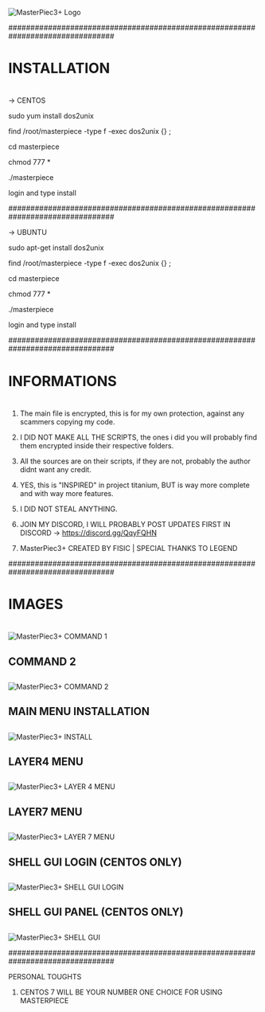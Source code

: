 

![MasterPiec3+ Logo](https://i.postimg.cc/prz11dzH/m3.png)


################################################################################

# INSTALLATION <h1> 

-> CENTOS

sudo yum install dos2unix
 
find /root/masterpiece -type f -exec dos2unix {} \;

cd masterpiece 

chmod 777 *

./masterpiece 

login and type install

################################################################################

-> UBUNTU 

sudo apt-get install dos2unix 

find /root/masterpiece -type f -exec dos2unix {} \;

cd masterpiece 

chmod 777 *

./masterpiece
 
login and type install

################################################################################

# INFORMATIONS <h1> 

1. The main file is encrypted, this is for my own protection, against any scammers copying my code. 

2. I DID NOT MAKE ALL THE SCRIPTS, the ones i did you will probably find them encrypted inside their respective folders.

3. All the sources are on their scripts, if they are not, probably the author didnt want any credit.

4. YES, this is "INSPIRED" in project titanium, BUT is way more complete and with way more features.

5. I DID NOT STEAL ANYTHING.

6. JOIN MY DISCORD, I WILL PROBABLY POST UPDATES FIRST IN DISCORD -> https://discord.gg/QqyFQHN

7. MasterPiec3+ CREATED BY FISIC | SPECIAL THANKS TO LEGEND

################################################################################

# IMAGES <h1> 


![MasterPiec3+ COMMAND 1](https://i.postimg.cc/26V5Wsvv/command1.png)

## COMMAND 2 <h2>

![MasterPiec3+ COMMAND 2](https://i.postimg.cc/ZqfRCb94/command2.png)

## MAIN MENU INSTALLATION <h2>

![MasterPiec3+ INSTALL](https://i.postimg.cc/mk92X7mg/install.png)

## LAYER4 MENU <h2>

![MasterPiec3+ LAYER 4 MENU](https://i.postimg.cc/ZR25xwFQ/layer4.png)

## LAYER7 MENU <h2>

![MasterPiec3+ LAYER 7 MENU](https://i.postimg.cc/WbR4Df4F/layer7.png)

## SHELL GUI LOGIN (CENTOS ONLY) <h2>

![MasterPiec3+ SHELL GUI LOGIN](https://i.postimg.cc/TYr3nqyk/loginsite.png)

## SHELL GUI PANEL (CENTOS ONLY) <h2>

![MasterPiec3+ SHELL GUI](https://i.postimg.cc/FKFzrdHT/booter.png)


################################################################################

PERSONAL TOUGHTS

1. CENTOS 7 WILL BE YOUR NUMBER ONE CHOICE FOR USING MASTERPIECE




